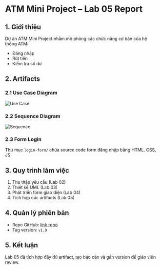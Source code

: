 # ATM Mini Project – Lab 05 Report

## 1. Giới thiệu
Dự án ATM Mini Project nhằm mô phỏng các chức năng cơ bản của hệ thống ATM:
- Đăng nhập
- Rút tiền
- Kiểm tra số dư

## 2. Artifacts
### 2.1 Use Case Diagram
![Use Case](./usecase.png)

### 2.2 Sequence Diagram
![Sequence](./sequence.png)

### 2.3 Form Login
Thư mục `login-form/` chứa source code form đăng nhập bằng HTML, CSS, JS.

## 3. Quy trình làm việc
1. Thu thập yêu cầu (Lab 02)  
2. Thiết kế UML (Lab 03)  
3. Phát triển form giao diện (Lab 04)  
4. Tích hợp các artifacts (Lab 05)  

## 4. Quản lý phiên bản
- Repo GitHub: [link repo](https://github.com/n23dcpt085-cyber/NMCNPM)
- Tag version: `v1.0`

## 5. Kết luận
Lab 05 đã tích hợp đầy đủ artifact, tạo báo cáo và gắn version để giáo viên review.
